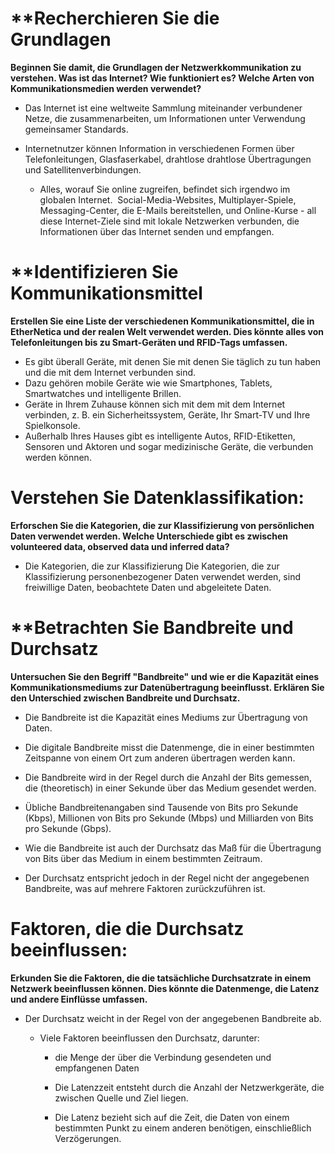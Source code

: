 
# **Recherchieren Sie die Grundlagen 

**Beginnen Sie damit, die Grundlagen der Netzwerkkommunikation zu verstehen. Was ist das Internet? Wie funktioniert es? Welche Arten von Kommunikationsmedien werden verwendet?**  

- Das Internet ist eine weltweite Sammlung miteinander verbundener Netze, die zusammenarbeiten, um Informationen unter Verwendung gemeinsamer Standards.
        
- Internetnutzer können Information in verschiedenen Formen über Telefonleitungen, Glasfaserkabel, drahtlose drahtlose Übertragungen und Satellitenverbindungen.
        
    - Alles, worauf Sie online zugreifen, befindet sich irgendwo im globalen Internet.  Social-Media-Websites, Multiplayer-Spiele, Messaging-Center, die E-Mails bereitstellen, und Online-Kurse - all diese Internet-Ziele sind mit lokale Netzwerken verbunden, die Informationen über das Internet senden und empfangen.
        
    

# **Identifizieren Sie Kommunikationsmittel

**Erstellen Sie eine Liste der verschiedenen Kommunikationsmittel, die in EtherNetica und der realen Welt verwendet werden. Dies könnte alles von Telefonleitungen bis zu Smart-Geräten und RFID-Tags umfassen.**
    
- Es gibt überall Geräte, mit denen Sie mit denen Sie täglich zu tun haben und die mit dem Internet verbunden sind.
- Dazu gehören mobile Geräte wie wie Smartphones, Tablets, Smartwatches und intelligente Brillen.
- Geräte in Ihrem Zuhause können sich mit dem mit dem Internet verbinden, z. B. ein Sicherheitssystem, Geräte, Ihr Smart-TV und Ihre Spielkonsole.
- Außerhalb Ihres Hauses gibt es intelligente Autos, RFID-Etiketten, Sensoren und Aktoren und sogar medizinische Geräte, die verbunden werden können.  

    
# **Verstehen Sie Datenklassifikation:** 

**Erforschen Sie die Kategorien, die zur Klassifizierung von persönlichen Daten verwendet werden. Welche Unterschiede gibt es zwischen volunteered data, observed data und inferred data?**

- Die Kategorien, die zur Klassifizierung Die Kategorien, die zur Klassifizierung personenbezogener Daten verwendet werden, sind freiwillige Daten, beobachtete Daten und abgeleitete Daten.  
    
# **Betrachten Sie Bandbreite und Durchsatz

**Untersuchen Sie den Begriff "Bandbreite" und wie er die Kapazität eines Kommunikationsmediums zur Datenübertragung beeinflusst. Erklären Sie den Unterschied zwischen Bandbreite und Durchsatz.**  
    
- Die Bandbreite ist die Kapazität eines Mediums zur Übertragung von Daten.
        
- Die digitale Bandbreite misst die Datenmenge, die in einer bestimmten Zeitspanne von einem Ort zum anderen übertragen werden kann. 
        
- Die Bandbreite wird in der Regel durch die Anzahl der Bits gemessen, die (theoretisch) in einer Sekunde über das Medium gesendet werden.
        
- Übliche Bandbreitenangaben sind Tausende von Bits pro Sekunde (Kbps), Millionen von Bits pro Sekunde (Mbps) und Milliarden von Bits pro Sekunde (Gbps).
        
- Wie die Bandbreite ist auch der Durchsatz das Maß für die Übertragung von Bits über das Medium in einem bestimmten Zeitraum.
        
- Der Durchsatz entspricht jedoch in der Regel nicht der angegebenen Bandbreite, was auf mehrere Faktoren zurückzuführen ist.
        
    
# **Faktoren, die die Durchsatz beeinflussen:**

**Erkunden Sie die Faktoren, die die tatsächliche Durchsatzrate in einem Netzwerk beeinflussen können. Dies könnte die Datenmenge, die Latenz und andere Einflüsse umfassen.**

- Der Durchsatz weicht in der Regel von der angegebenen Bandbreite ab. 
        
    - Viele Faktoren beeinflussen den Durchsatz, darunter:
        - die Menge der über die Verbindung gesendeten und empfangenen Daten  
            
        - Die Latenzzeit entsteht durch die Anzahl der Netzwerkgeräte, die zwischen Quelle und Ziel liegen.
            
        - Die Latenz bezieht sich auf die Zeit, die Daten von einem bestimmten Punkt zu einem anderen benötigen, einschließlich Verzögerungen.